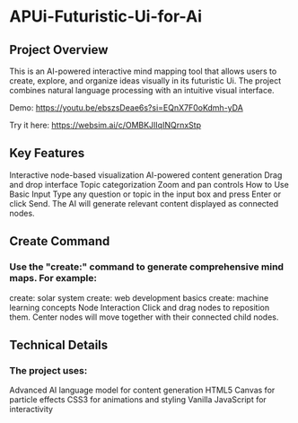 # APUi-Futuristic-Ui-for-Ai


## Project Overview 

This is an AI-powered interactive mind mapping tool that allows users to create, explore, and organize ideas visually in its futuristic Ui. The project combines natural language processing with an intuitive visual interface.

Demo: https://youtu.be/ebszsDeae6s?si=EQnX7F0oKdmh-yDA

Try it here: https://websim.ai/c/OMBKJIIqINQrnxStp

## Key Features 
Interactive node-based visualization
AI-powered content generation
Drag and drop interface
Topic categorization
Zoom and pan controls
How to Use
Basic Input
Type any question or topic in the input box and press Enter or click Send. The AI will generate relevant content displayed as connected nodes.

## Create Command
### Use the "create:" command to generate comprehensive mind maps. For example:

create: solar system
create: web development basics
create: machine learning concepts
Node Interaction
Click and drag nodes to reposition them. Center nodes will move together with their connected child nodes.

## Technical Details 
### The project uses:

Advanced AI language model for content generation
HTML5 Canvas for particle effects
CSS3 for animations and styling
Vanilla JavaScript for interactivity
